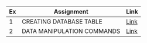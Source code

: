 | Ex | Assignment | Link |
| --- | --- | --- |
| 1 | CREATING DATABASE TABLE | [Link](./EXP1) |
| 2 | DATA MANIPULATION COMMANDS | [Link](./EXP2) |

